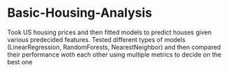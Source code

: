 # Basic-Housing-Analysis

Took US housing prices and then fitted models to predict houses given various predecided features. Tested different types of models (LinearRegression, RandomForests, NearestNeighbor) and then compared their performance woth each other using multiple metrics to decide on the best one
